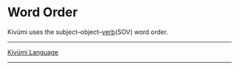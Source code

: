 
# Word Order

Kivümi uses the subject–object–[verb](<Verbs & Conjugation.md>)(SOV) word order.

---

[Kivümi Language](README.md)

---